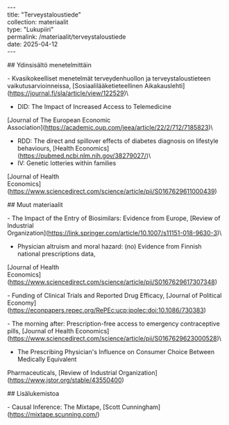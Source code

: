 \-\--\
title: \"Terveystaloustiede\"\
collection: materiaalit\
type: \"Lukupiiri\"\
permalink: /materiaalit/terveystaloustiede\
date: 2025-04-12\
\-\--

\## Ydinsisältö menetelmittäin

\- Kvasikokeelliset menetelmät terveydenhuollon ja terveystaloustieteen
vaikutusarvioinneissa, \[Sosiaalilääketieteellinen
Aikakauslehti\](https://journal.fi/sla/article/view/122529)\
- DID: The Impact of Increased Access to Telemedicine

⁠\[Journal of The European Economic\
Association\](https://academic.oup.com/jeea/article/22/2/712/7185823)\
- RDD: The direct and spillover effects of diabetes diagnosis on
lifestyle behaviours, \[Health
Economics\](https://pubmed.ncbi.nlm.nih.gov/38279027/)\
- IV: Genetic lotteries within families

⁠\[Journal of Health\
Economics\](https://www.sciencedirect.com/science/article/pii/S0167629611000439)

\## Muut materiaalit

\- The Impact of the Entry of Biosimilars: Evidence from Europe,
⁠\[Review of Industrial\
Organization\](https://link.springer.com/article/10.1007/s11151-018-9630-3)\
- Physician altruism and moral hazard: (no) Evidence from Finnish
national prescriptions data,

⁠\[Journal of Health\
Economics\](https://www.sciencedirect.com/science/article/pii/S0167629617307348)

\- Funding of Clinical Trials and Reported Drug Efficacy, ⁠\[Journal of
Political
Economy\](https://econpapers.repec.org/RePEc:ucp:jpolec:doi:10.1086/730383)

\- The morning after: Prescription-free access to emergency
contraceptive pills, ⁠\[Journal of Health
Economics\](https://www.sciencedirect.com/science/article/pii/S0167629623000528)\
- The Prescribing Physician\'s Influence on Consumer Choice Between
Medically Equivalent

Pharmaceuticals, ⁠\[Review of Industrial
Organization\](https://www.jstor.org/stable/43550400)

\## Lisälukemistoa

\- Causal Inference: The Mixtape, ⁠\[Scott
Cunningham\](https://mixtape.scunning.com/)

